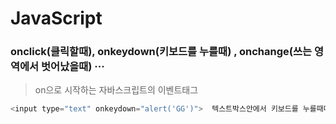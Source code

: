 # JavaScript

### onclick(클릭할때), onkeydown(키보드를 누를때) , onchange(쓰는 영역에서 벗어났을때) ···
> on으로 시작하는 자바스크립트의 이벤트태그
```javascript
<input type="text" onkeydown="alert('GG')">  텍스트박스안에서 키보드를 누를때마다 GG 이벤트출력
```

